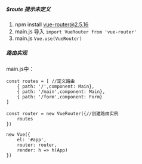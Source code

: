 ##### $route 提示未定义
1. npm install vue-router@2.5.16
2. main.js 导入 `import VueRouter from 'vue-router'`
3. main.js `Vue.use(VueRouter)`

##### 路由实现
main.js中：
````
const routes = [ //定义路由
    { path: '/',component: Main},
    { path: '/main',component: Main},
    { path: '/form',component: Form}
]

const router = new VueRouter({//创建路由实例
    routes
})

new Vue({
    el: '#app',
    router: router,
    render: h => h(App)
})
````
